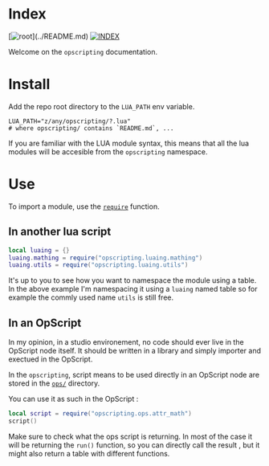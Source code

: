 # Index

[![root](https://img.shields.io/badge/back_to_root-536362?)](../README.md)
[![INDEX](https://img.shields.io/badge/index-blue?labelColor=blue)](INDEX.md)

Welcome on the `opscripting` documentation.

# Install

Add the repo root directory to the `LUA_PATH` env variable.

```shell
LUA_PATH="z/any/opscripting/?.lua"
# where opscripting/ contains `README.md`, ...
```

If you are familiar with the LUA module syntax, this means that all the
lua modules will be accesible from the `opscripting` namespace.

# Use

To import a module, use the [`require`](https://www.lua.org/pil/8.1.html) function.

## In another lua script

```lua
local luaing = {}
luaing.mathing = require("opscripting.luaing.mathing")
luaing.utils = require("opscripting.luaing.utils")
```

It's up to you to see how you want to namespace the module using a table.
In the above example I'm namespacing it using a `luaing` named table so for
example the commly used name `utils` is still free.

## In an OpScript

In my opinion, in a studio environement, no code should ever live in the 
OpScript node itself. It should be written in a library and simply importer
and exectued in the OpScript.

In the `opscripting`, script means to be used directly in an OpScript node
are stored in the [`ops/`](../opscripting/ops) directory.

You can use it as such in the OpScript :

```lua
local script = require("opscripting.ops.attr_math")
script()
```

Make sure to check what the ops script is returning. In most of the case
it will be returning the `run()` function, so you can directly call the result
, but it might also return a table with different functions.